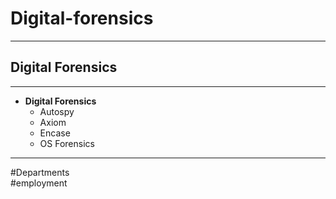 # Digital-forensics

---

## Digital Forensics

---

- **Digital Forensics**
	- Autospy
	- Axiom
	- Encase
	- OS Forensics

---

#Departments  
#employment
